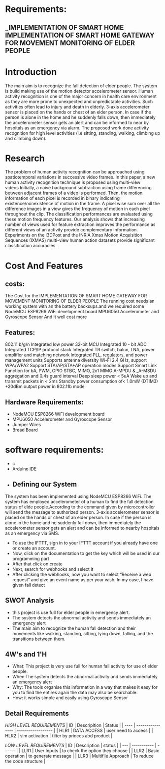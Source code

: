 # Requirements:
## _IMPLEMENTATION OF SMART HOME IMPLEMENTATION OF SMART HOME GATEWAY FOR MOVEMENT MONITORING OF ELDER PEOPLE
# Introduction
The main aim is to recognize the fall detection of elder people. The
system is build making use of the motion detector accelerometer sensor.
Human activity recognition is one of the major concern in health care
environment as they are more prone to unexpected and unpredictable
activities. Such activities often lead to injury and death in elderly. 3-axis
accelerometer sensor is placed on the hands or chest of an elder person. In
case if the person is alone in the home and he suddenly falls down, then
immediately the accelerometer sensor gets an alert and can be informed to
near by hospitals as an emergency via alarm. The proposed work done
activity recognition for high level activities (i.e sitting, standing, walking,
climbing up and climbing down).
# Research
The problem of human activity recognition can be approached using spatiotemporal variations in successive video frames. In this paper, a new human
activity recognition technique is proposed using multi-view videos.Initially, a naive background subtraction using frame differencing between
adjacent frames of a video is performed. Then, the motion information of
each pixel is recorded in binary indicating existence/nonexistence of motion
in the frame. A pixel wise sum over all the difference images in a view gives
the frequency of motion in each pixel throughout the clip. The classification
performances are evaluated using these motion frequency features. Our
analysis shows that increasing number of views used for feature extraction
improves the performance as different views of an activity provide
complementary information. Experiments on the i3DPost and the INRIA
Xmas Motion Acquisition Sequences (IXMAS) multi-view human action
datasets provide significant classification accuracies.
# Cost And Features
## costs:
The Cost for the IMPLEMENTATION OF SMART HOME
GATEWAY FOR MOVEMENT MONITORING
OF ELDER PEOPLE The running cost needs an working system with an the battery backsups.and we required some NodeMCU ESP8266 WiFi development board  MPU6050 Accelerometer and Gyroscope Sensor And it well cost more
## Features:
802.11 b/g/n
Integrated low power 32-bit MCU Integrated 10 -
bit ADC
Integrated TCP/IP protocol stack
Integrated TR switch, balun, LNA, power amplifier and matching network
Integrated PLL, regulators, and power management units
Supports antenna diversity
Wi-Fi 2.4 GHz, support WPA/WPA2
Support STA/AP/STA+AP operation modes
Support Smart Link Function for bA, PWM, GPIO STBC,
MIMO, 2x1 MIMO
A-MPDU & _A-MSDU aggregation and 0.4s guard interval
Deep sleep power < 5uA
Wake up and transmit packets in < 2ms Standby power
consumption of< 1.0mW (DTIM3)
+20dBm output power in 802.11b mode
## Hardware Requirements:
- NodeMCU ESP8266 WiFi development board
- MPU6050 Accelerometer and Gyroscope Sensor
- Jumper Wires
- Bread Board
# software requirements:
- c
- Arduino IDE
- ## Defining our System
The system has been implemented using NodeMCU ESP8266 WiFi. The
system has employed accelerometer of a human to find the fall detection
status of elde people.According to the command given by microcontroller
will send the message to authorized person. 3-axis accelerometer sensor is
placed on the hands or chest of an elder person. In case if the person is alone
in the home and he suddenly fall down, then immediately the accelerometer
sensor gets an alert and can be informed to nearby hospitals as an emergency
via SMS.
- To use the IFTTT, sign in to your IFTTT account if you already have one or
create an account.
- Now, click on the documentation to get the key which will be used in our
programming part
- After that click on create
- Next, search for webhooks and select it
- After clicking the webhooks, now you want to select “Receive a web
request” and give an event name as per your wish. In my case, I have given
fall detect
## SWOT Analysis
- this project is use full for elder people in emergency alert.
- The system detects the abnormal activity and sends immediately an emergency alert
- The main aim to recognize the human fall detection and their movements
like walking, standing, sitting, lying down, falling, and the transitions between them.
## 4W's and 1'H
* What: This project is very use full for human fall activity for use of elder people.
* When:The system detects the abnormal activity and sends immediately an emergency alert
* Why: The tools organise this information in a way that makes it easy for you to find the entires again the data may also be searchable.
* How: it works simple and easily using Gyroscope Sensor
## Detail Requirements
_HIGH LEVEL REQUIREMENTS_
|   ID  |    Descripition   |        Status      |
| ----  |  ---------------- | ------------------ |
| HLR1  | DATA ACCESS       | user need to access |
| HLR2  | sim activation    | filter by princes abd product |

_LOW LEVEL REQUIREMENTS_
| ID  | Description | status |
| --- | ----------- | ------ |
| LLR1 | User Inputs | to check the option they choose |
| LLR2 | Basic operation | to generate message |
| LLR3 | Multifile Approach | To reduce the code structure |

